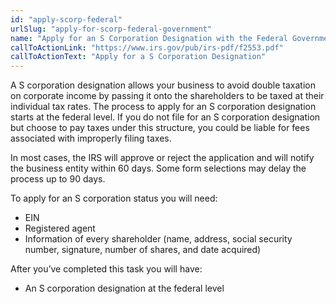 ```yaml
---
id: "apply-scorp-federal"
urlSlug: "apply-for-scorp-federal-government"
name: "Apply for an S Corporation Designation with the Federal Government"
callToActionLink: "https://www.irs.gov/pub/irs-pdf/f2553.pdf"
callToActionText: "Apply for a S Corporation Designation"
---
```


A S corporation designation allows your business to avoid double taxation on corporate income by passing it onto the shareholders to be taxed at their individual tax rates. The process to apply for an S corporation designation starts at the federal level. If you do not file for an S corporation designation but choose to pay taxes under this structure, you could be liable for fees associated with improperly filing taxes.

In most cases, the IRS will approve or reject the application and will notify the business entity within 60 days. Some form selections may delay the process up to 90 days.

To apply for an S corporation status you will need:
- EIN
- Registered agent
- Information of every shareholder (name, address, social security number, signature, number of shares, and date acquired)
 
After you’ve completed this task you will have:
- An S corporation designation at the federal level
